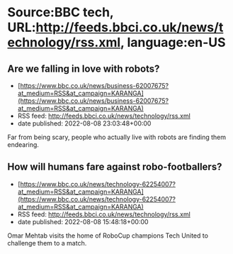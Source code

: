 # Source:BBC tech, URL:http://feeds.bbci.co.uk/news/technology/rss.xml, language:en-US

## Are we falling in love with robots?
 - [https://www.bbc.co.uk/news/business-62007675?at_medium=RSS&at_campaign=KARANGA](https://www.bbc.co.uk/news/business-62007675?at_medium=RSS&at_campaign=KARANGA)
 - RSS feed: http://feeds.bbci.co.uk/news/technology/rss.xml
 - date published: 2022-08-08 23:03:48+00:00

Far from being scary, people who actually live with robots are finding them endearing.

## How will humans fare against robo-footballers?
 - [https://www.bbc.co.uk/news/technology-62254007?at_medium=RSS&at_campaign=KARANGA](https://www.bbc.co.uk/news/technology-62254007?at_medium=RSS&at_campaign=KARANGA)
 - RSS feed: http://feeds.bbci.co.uk/news/technology/rss.xml
 - date published: 2022-08-08 15:48:18+00:00

Omar Mehtab visits the home of RoboCup champions Tech United to challenge them to a match.

